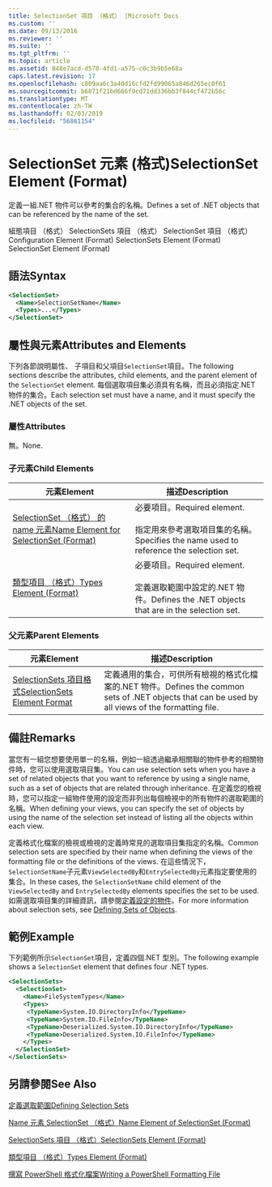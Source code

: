 ```yaml
---
title: SelectionSet 項目 （格式） |Microsoft Docs
ms.custom: ''
ms.date: 09/13/2016
ms.reviewer: ''
ms.suite: ''
ms.tgt_pltfrm: ''
ms.topic: article
ms.assetid: 848e7acd-d578-4fd1-a575-c0c3b9b5e68a
caps.latest.revision: 17
ms.openlocfilehash: c809aa6c3a40d16cfd2fd99065a846d265ec0f61
ms.sourcegitcommit: b6871f21bd666f9cd71dd336bb3f844cf472b56c
ms.translationtype: MT
ms.contentlocale: zh-TW
ms.lasthandoff: 02/03/2019
ms.locfileid: "56861154"
---
```

# <a name="selectionset-element-format"></a><span data-ttu-id="ecf47-102">SelectionSet 元素 (格式)</span><span class="sxs-lookup"><span data-stu-id="ecf47-102">SelectionSet Element (Format)</span></span>

<span data-ttu-id="ecf47-103">定義一組.NET 物件可以參考的集合的名稱。</span><span class="sxs-lookup"><span data-stu-id="ecf47-103">Defines a set of .NET objects that can be referenced by the name of the set.</span></span>

<span data-ttu-id="ecf47-104">組態項目 （格式） SelectionSets 項目 （格式） SelectionSet 項目 （格式）</span><span class="sxs-lookup"><span data-stu-id="ecf47-104">Configuration Element (Format) SelectionSets Element (Format) SelectionSet Element (Format)</span></span>

## <a name="syntax"></a><span data-ttu-id="ecf47-105">語法</span><span class="sxs-lookup"><span data-stu-id="ecf47-105">Syntax</span></span>

```xml
<SelectionSet>
  <Name>SelectionSetName</Name>
  <Types>...</Types>
</SelectionSet>
```

## <a name="attributes-and-elements"></a><span data-ttu-id="ecf47-106">屬性與元素</span><span class="sxs-lookup"><span data-stu-id="ecf47-106">Attributes and Elements</span></span>

<span data-ttu-id="ecf47-107">下列各節說明屬性、 子項目和父項目`SelectionSet`項目。</span><span class="sxs-lookup"><span data-stu-id="ecf47-107">The following sections describe the attributes, child elements, and the parent element of the `SelectionSet` element.</span></span> <span data-ttu-id="ecf47-108">每個選取項目集必須具有名稱，而且必須指定.NET 物件的集合。</span><span class="sxs-lookup"><span data-stu-id="ecf47-108">Each selection set must have a name, and it must specify the .NET objects of the set.</span></span>

### <a name="attributes"></a><span data-ttu-id="ecf47-109">屬性</span><span class="sxs-lookup"><span data-stu-id="ecf47-109">Attributes</span></span>

<span data-ttu-id="ecf47-110">無。</span><span class="sxs-lookup"><span data-stu-id="ecf47-110">None.</span></span>

### <a name="child-elements"></a><span data-ttu-id="ecf47-111">子元素</span><span class="sxs-lookup"><span data-stu-id="ecf47-111">Child Elements</span></span>

|<span data-ttu-id="ecf47-112">元素</span><span class="sxs-lookup"><span data-stu-id="ecf47-112">Element</span></span>|<span data-ttu-id="ecf47-113">描述</span><span class="sxs-lookup"><span data-stu-id="ecf47-113">Description</span></span>|
|-------------|-----------------|
|[<span data-ttu-id="ecf47-114">SelectionSet （格式） 的 name 元素</span><span class="sxs-lookup"><span data-stu-id="ecf47-114">Name Element for SelectionSet (Format)</span></span>](./name-element-for-selectionset-format.md)|<span data-ttu-id="ecf47-115">必要項目。</span><span class="sxs-lookup"><span data-stu-id="ecf47-115">Required element.</span></span><br /><br /> <span data-ttu-id="ecf47-116">指定用來參考選取項目集的名稱。</span><span class="sxs-lookup"><span data-stu-id="ecf47-116">Specifies the name used to reference the selection set.</span></span>|
|[<span data-ttu-id="ecf47-117">類型項目 （格式）</span><span class="sxs-lookup"><span data-stu-id="ecf47-117">Types Element (Format)</span></span>](./types-element-for-selectionset-format.md)|<span data-ttu-id="ecf47-118">必要項目。</span><span class="sxs-lookup"><span data-stu-id="ecf47-118">Required element.</span></span><br /><br /> <span data-ttu-id="ecf47-119">定義選取範圍中設定的.NET 物件。</span><span class="sxs-lookup"><span data-stu-id="ecf47-119">Defines the .NET objects that are in the selection set.</span></span>|

### <a name="parent-elements"></a><span data-ttu-id="ecf47-120">父元素</span><span class="sxs-lookup"><span data-stu-id="ecf47-120">Parent Elements</span></span>

|<span data-ttu-id="ecf47-121">元素</span><span class="sxs-lookup"><span data-stu-id="ecf47-121">Element</span></span>|<span data-ttu-id="ecf47-122">描述</span><span class="sxs-lookup"><span data-stu-id="ecf47-122">Description</span></span>|
|-------------|-----------------|
|[<span data-ttu-id="ecf47-123">SelectionSets 項目格式</span><span class="sxs-lookup"><span data-stu-id="ecf47-123">SelectionSets Element Format</span></span>](./selectionsets-element-format.md)|<span data-ttu-id="ecf47-124">定義通用的集合，可供所有檢視的格式化檔案的.NET 物件。</span><span class="sxs-lookup"><span data-stu-id="ecf47-124">Defines the common sets of .NET objects that can be used by all views of the formatting file.</span></span>|

## <a name="remarks"></a><span data-ttu-id="ecf47-125">備註</span><span class="sxs-lookup"><span data-stu-id="ecf47-125">Remarks</span></span>

<span data-ttu-id="ecf47-126">當您有一組您想要使用單一的名稱，例如一組透過繼承相關聯的物件參考的相關物件時，您可以使用選取項目集。</span><span class="sxs-lookup"><span data-stu-id="ecf47-126">You can use selection sets when you have a set of related objects that you want to reference by using a single name, such as a set of objects that are related through inheritance.</span></span> <span data-ttu-id="ecf47-127">在定義您的檢視時，您可以指定一組物件使用的設定而非列出每個檢視中的所有物件的選取範圍的名稱。</span><span class="sxs-lookup"><span data-stu-id="ecf47-127">When defining your views, you can specify the set of objects by using the name of the selection set instead of listing all the objects within each view.</span></span>

<span data-ttu-id="ecf47-128">定義格式化檔案的檢視或檢視的定義時常見的選取項目集指定的名稱。</span><span class="sxs-lookup"><span data-stu-id="ecf47-128">Common selection sets are specified by their name when defining the views of the formatting file or the definitions of the views.</span></span> <span data-ttu-id="ecf47-129">在這些情況下，`SelectionSetName`子元素`ViewSelectedBy`和`EntrySelectedBy`元素指定要使用的集合。</span><span class="sxs-lookup"><span data-stu-id="ecf47-129">In these cases, the `SelectionSetName` child element of the `ViewSelectedBy` and `EntrySelectedBy` elements specifies the set to be used.</span></span> <span data-ttu-id="ecf47-130">如需選取項目集的詳細資訊，請參閱[定義設定的物件](./defining-selection-sets.md)。</span><span class="sxs-lookup"><span data-stu-id="ecf47-130">For more information about selection sets, see [Defining Sets of Objects](./defining-selection-sets.md).</span></span>

## <a name="example"></a><span data-ttu-id="ecf47-131">範例</span><span class="sxs-lookup"><span data-stu-id="ecf47-131">Example</span></span>

<span data-ttu-id="ecf47-132">下列範例所示`SelectionSet`項目，定義四個.NET 型別。</span><span class="sxs-lookup"><span data-stu-id="ecf47-132">The following example shows a `SelectionSet` element that defines four .NET types.</span></span>

```xml
<SelectionSets>
  <SelectionSet>
    <Name>FileSystemTypes</Name>
    <Types>
     <TypeName>System.IO.DirectoryInfo</TypeName>
     <TypeName>System.IO.FileInfo</TypeName>
     <TypeName>Deserialized.System.IO.DirectoryInfo</TypeName>
     <TypeName>Deserialized.System.IO.FileInfo</TypeName>
    </Types>
  </SelectionSet>
</SelectionSets>
```

## <a name="see-also"></a><span data-ttu-id="ecf47-133">另請參閱</span><span class="sxs-lookup"><span data-stu-id="ecf47-133">See Also</span></span>

[<span data-ttu-id="ecf47-134">定義選取範圍</span><span class="sxs-lookup"><span data-stu-id="ecf47-134">Defining Selection Sets</span></span>](./defining-selection-sets.md)

[<span data-ttu-id="ecf47-135">Name 元素 SelectionSet （格式）</span><span class="sxs-lookup"><span data-stu-id="ecf47-135">Name Element of SelectionSet (Format)</span></span>](./name-element-for-selectionset-format.md)

[<span data-ttu-id="ecf47-136">SelectionSets 項目 （格式）</span><span class="sxs-lookup"><span data-stu-id="ecf47-136">SelectionSets Element (Format)</span></span>](./selectionsets-element-format.md)

[<span data-ttu-id="ecf47-137">類型項目 （格式）</span><span class="sxs-lookup"><span data-stu-id="ecf47-137">Types Element (Format)</span></span>](./types-element-for-selectionset-format.md)

[<span data-ttu-id="ecf47-138">撰寫 PowerShell 格式化檔案</span><span class="sxs-lookup"><span data-stu-id="ecf47-138">Writing a PowerShell Formatting File</span></span>](./writing-a-powershell-formatting-file.md)
